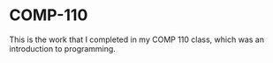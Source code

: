 # COMP-110

This is the work that I completed in my COMP 110 class, which was an introduction to programming.

